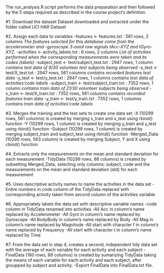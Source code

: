The run_analysis.R script performs the data preparation and then followed by the 5 steps required as described in the course project’s definition.

#1. Download the dataset
      Dataset downloaded and extracted under the folder called UCI HAR Dataset

#2. Assign each data to variables
      -features <- features.txt : 561 rows, 2 columns
      *The features selected for this database come from the accelerometer and               -gyroscope 3-axial raw signals tAcc-XYZ and tGyro-XYZ.*
      -activities <- activity_labels.txt : 6 rows, 2 columns
      *List of activities performed when the corresponding measurements were taken and       its codes (labels)*
      -subject_test <- test/subject_test.txt : 2947 rows, 1 column
      *contains test data of 9/30 volunteer test subjects being observed*
      -x_test <- test/X_test.txt : 2947 rows, 561 columns
      *contains recorded features test data*
      -y_test <- test/y_test.txt : 2947 rows, 1 columns
      *contains test data of activities’code labels*
      -subject_train <- test/subject_train.txt : 7352 rows, 1 column
      *contains train data of 21/30 volunteer subjects being observed*
      -x_train <- test/X_train.txt : 7352 rows, 561 columns
      *contains recorded features train data*
      -y_train <- test/y_train.txt : 7352 rows, 1 columns
      *contains train data of activities’code labels*

#3. Merges the training and the test sets to create one data set
    -X (10299 rows, 561 columns) is created by merging x_train and x_test using rbind()     function
    -Y (10299 rows, 1 column) is created by merging y_train and y_test using rbind()       function
    -Subject (10299 rows, 1 column) is created by merging subject_train and                subject_test using rbind() function
    -Merged_Data (10299 rows, 563 column) is created by merging Subject, Y and X using     cbind() function

#4. Extracts only the measurements on the mean and standard deviation for each             measurement
    -TidyData (10299 rows, 88 columns) is created by subsetting Merged_Data, selecting     only columns: subject, code and the measurements on the mean and standard deviation     (std) for each measurement

#5. Uses descriptive activity names to name the activities in the data set
    -Entire numbers in code column of the TidyData replaced with corresponding activity     taken from second column of the activities variable

#6. Appropriately labels the data set with descriptive variable names
    -code column in TidyData renamed into activities
    -All Acc in column’s name replaced by Accelerometer
    -All Gyro in column’s name replaced by Gyroscope
    -All BodyBody in column’s name replaced by Body
    -All Mag in column’s name replaced by Magnitude
    -All start with character f in column’s name replaced by Frequency
    -All start with character t in column’s name replaced by Time

#7. From the data set in step 4, creates a second, independent tidy data set with the average of each variable for each activity and each subject
    -FinalData (180 rows, 88 columns) is created by sumarizing TidyData taking the         means of each variable for each activity and each subject, after groupped by           subject and activity.
    -Export FinalData into FinalData.txt file.